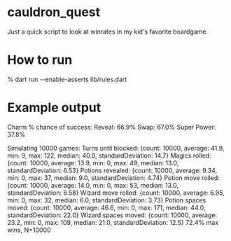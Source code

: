 # cauldron_quest

Just a quick script to look at winrates in my kid's favorite boardgame.

# How to run
% dart run --enable-asserts lib/rules.dart

# Example output

Charm % chance of success:
Reveal: 66.9%
Swap: 67.0%
Super Power: 37.8%

Simulating 10000 games:
Turns until blocked: {count: 10000, average: 41.9, min: 9, max: 122, median: 40.0, standardDeviation: 14.7}
Magics rolled: {count: 10000, average: 13.9, min: 0, max: 49, median: 13.0, standardDeviation: 6.53}
Potions revealed: {count: 10000, average: 9.34, min: 0, max: 37, median: 9.0, standardDeviation: 4.74}
Potion move rolled: {count: 10000, average: 14.0, min: 0, max: 53, median: 13.0, standardDeviation: 6.58}
Wizard move rolled: {count: 10000, average: 6.95, min: 0, max: 32, median: 6.0, standardDeviation: 3.73}
Potion spaces moved: {count: 10000, average: 46.6, min: 0, max: 171, median: 44.0, standardDeviation: 22.0}
Wizard spaces moved: {count: 10000, average: 23.2, min: 0, max: 109, median: 21.0, standardDeviation: 12.5}
72.4% max wins, N=10000
